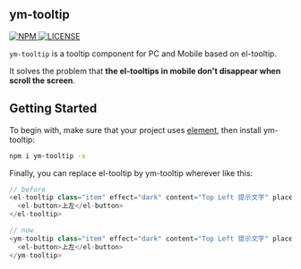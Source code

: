 ## ym-tooltip

<a href="https://www.npmjs.com/package/ym-tooltip">
  <img src="https://img.shields.io/npm/v/ym-tooltip.svg" alt="NPM">
</a>
<a href="https://github.com/sishenhei7/ym-tooltip/blob/master/LICENSE">
  <img src="https://img.shields.io/github/license/mashape/apistatus.svg" alt="LICENSE">
</a>

`ym-tooltip` is a tooltip component for PC and Mobile based on el-tooltip.

It solves the problem that **the el-tooltips in mobile don't disappear when scroll the screen**.

## Getting Started

To begin with, make sure that your project uses [element](https://github.com/ElemeFE/element), then install ym-tooltip:

``` bash
npm i ym-tooltip -s

```

Finally, you can replace el-tooltip by ym-tooltip wherever like this:

``` js
// before
<el-tooltip class="item" effect="dark" content="Top Left 提示文字" placement="top-start">
  <el-button>上左</el-button>
</el-tooltip>

// now
<ym-tooltip class="item" effect="dark" content="Top Left 提示文字" placement="top-start">
  <el-button>上左</el-button>
</ym-tooltip>
```


